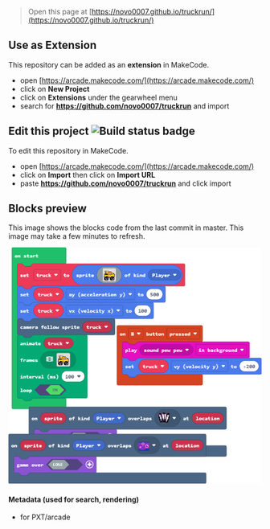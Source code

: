  


> Open this page at [https://novo0007.github.io/truckrun/](https://novo0007.github.io/truckrun/)

## Use as Extension

This repository can be added as an **extension** in MakeCode.

* open [https://arcade.makecode.com/](https://arcade.makecode.com/)
* click on **New Project**
* click on **Extensions** under the gearwheel menu
* search for **https://github.com/novo0007/truckrun** and import

## Edit this project ![Build status badge](https://github.com/novo0007/truckrun/workflows/MakeCode/badge.svg)

To edit this repository in MakeCode.

* open [https://arcade.makecode.com/](https://arcade.makecode.com/)
* click on **Import** then click on **Import URL**
* paste **https://github.com/novo0007/truckrun** and click import

## Blocks preview

This image shows the blocks code from the last commit in master.
This image may take a few minutes to refresh.

![A rendered view of the blocks](https://github.com/novo0007/truckrun/raw/master/.github/makecode/blocks.png)

#### Metadata (used for search, rendering)

* for PXT/arcade
<script src="https://makecode.com/gh-pages-embed.js"></script><script>makeCodeRender("{{ site.makecode.home_url }}", "{{ site.github.owner_name }}/{{ site.github.repository_name }}");</script>
